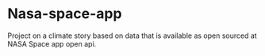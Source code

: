 # Nasa-space-app
Project on a climate story based on data
that is available as open sourced at NASA 
Space app open api.
